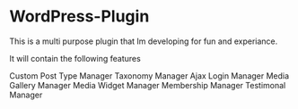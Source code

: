 ﻿# WordPress-Plugin

This is a multi purpose plugin that Im developing for fun and experiance.

It will contain the following features

Custom Post Type Manager
Taxonomy Manager
Ajax Login Manager
Media Gallery Manager
Media Widget Manager
Membership Manager
Testimonal Manager
